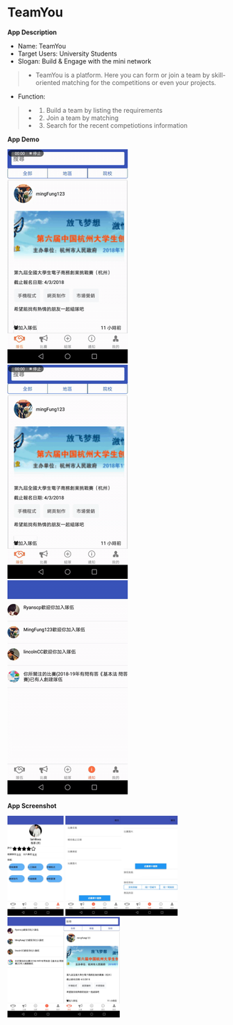 # TeamYou


 **App Description**
  * Name: TeamYou
  * Target Users: University Students
  * Slogan: Build & Engage with the mini network
  > * TeamYou is a platform. Here you can form or join a team by skill-oriented matching for the competitions or even your projects.
  * Function:
   > * 1. Build a team by listing the requirements 
   > * 2. Join a team by matching 
   > * 3. Search for the recent competiotions information  
   
  **App Demo**  
  
  ![image](https://github.com/Lam129/TeamYou/blob/master/app_screenshot/Join.gif)
  ![image](https://github.com/Lam129/TeamYou/blob/master/app_screenshot/differentPage.gif)
  ![image](https://github.com/Lam129/TeamYou/blob/master/app_screenshot/notifiaction.gif)
  
  **App Screenshot**  
  
  <img src="https://github.com/Lam129/TeamYou/blob/master/app_screenshot/我的頁面.jpeg" width="25%" height="25%"> <img src="https://github.com/Lam129/TeamYou/blob/master/app_screenshot/組隊頁面.jpeg" width="25%" height="25%"><img src="https://github.com/Lam129/TeamYou/blob/master/app_screenshot/組隊頁面2.jpeg" width="25%" height="25%"><img src="https://github.com/Lam129/TeamYou/blob/master/app_screenshot/通知頁面.jpeg" width="25%" height="25%"><img src="https://github.com/Lam129/TeamYou/blob/master/app_screenshot/隊伍頁面.jpeg" width="25%" height="25%">
  
